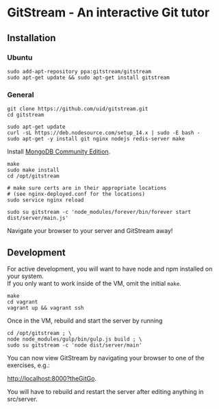 # GitStream - An interactive Git tutor

## Installation

### Ubuntu

```
sudo add-apt-repository ppa:gitstream/gitstream
sudo apt-get update && sudo apt-get install gitstream
```

### General

```
git clone https://github.com/uid/gitstream.git
cd gitstream
```

```
sudo apt-get update
curl -sL https://deb.nodesource.com/setup_14.x | sudo -E bash -
sudo apt-get -y install git nginx nodejs redis-server make
```

Install [MongoDB Community Edition](https://docs.mongodb.com/manual/administration/install-community/).

```
make
sudo make install
cd /opt/gitstream
```

```
# make sure certs are in their appropriate locations
# (see nginx-deployed.conf for the locations)
sudo service nginx reload
```

```
sudo su gitstream -c 'node_modules/forever/bin/forever start dist/server/main.js'
```

Navigate your browser to your server and GitStream away!

## Development

For active development, you will want to have node and npm installed on your system.  
If you only want to work inside of the VM, omit the initial `make`.

```
make
cd vagrant
vagrant up && vagrant ssh
```

Once in the VM, rebuild and start the server by running

```
cd /opt/gitstream ; \
node node_modules/gulp/bin/gulp.js build ; \
sudo su gitstream -c 'node dist/server/main'
```

You can now view GitStream by navigating your browser to one of the exercises, e.g.:

[http://localhost:8000?theGitGo](http://localhost:8000?theGitGo).

You will have to rebuild and restart the server after editing anything in src/server.
